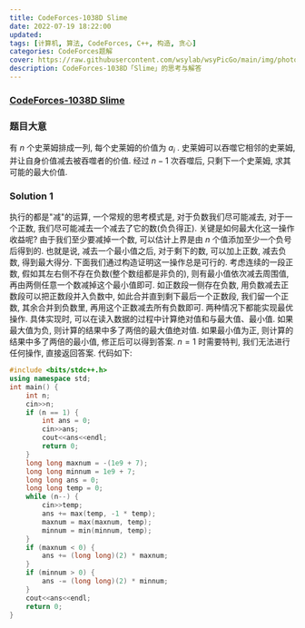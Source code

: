 ```yaml
---
title: CodeForces-1038D Slime 
date: 2022-07-19 18:22:00
updated:
tags: [计算机, 算法, CodeForces, C++, 构造, 贪心]
categories: CodeForces题解
cover: https://raw.githubusercontent.com/wsylab/wsyPicGo/main/img/photo-1602429438429-3def765b84d4
description: CodeForces-1038D「Slime」的思考与解答
---
```

### [CodeForces-1038D Slime](https://codeforces.com/contest/1038/problem/D)
### 题目大意
有 $n$ 个史莱姆排成一列, 每个史莱姆的价值为 $a_i$ . 史莱姆可以吞噬它相邻的史莱姆, 并让自身价值减去被吞噬者的价值. 经过 $n - 1$ 次吞噬后, 只剩下一个史莱姆, 求其可能的最大价值. 
### Solution 1
执行的都是"减"的运算, 一个常规的思考模式是, 对于负数我们尽可能减去, 对于一个正数, 我们尽可能减去一个减去了它的数(负负得正). 关键是如何最大化这一操作收益呢? 由于我们至少要减掉一个数, 可以估计上界是由 $n$ 个值添加至少一个负号后得到的. 也就是说, 减去一个最小值之后, 对于剩下的数, 可以加上正数, 减去负数, 得到最大得分. 下面我们通过构造证明这一操作总是可行的.
考虑连续的一段正数, 假如其左右侧不存在负数(整个数组都是非负的), 则有最小值依次减去周围值, 再由两侧任意一个数减掉这个最小值即可. 如正数段一侧存在负数, 用负数减去正数段可以把正数段并入负数中, 如此合并直到剩下最后一个正数段, 我们留一个正数, 其余合并到负数里, 再用这个正数减去所有负数即可. 两种情况下都能实现最优操作.
具体实现时, 可以在读入数据的过程中计算绝对值和与最大值、最小值. 如果最大值为负, 则计算的结果中多了两倍的最大值绝对值. 如果最小值为正, 则计算的结果中多了两倍的最小值, 修正后可以得到答案.
$n = 1$ 时需要特判, 我们无法进行任何操作, 直接返回答案.
代码如下:
```C++
#include <bits/stdc++.h>
using namespace std;
int main() {
    int n;
    cin>>n;
    if (n == 1) {
        int ans = 0;
        cin>>ans;
        cout<<ans<<endl;
        return 0;
    }
    long long maxnum = -(1e9 + 7);
    long long minnum = 1e9 + 7;
    long long ans = 0;
    long long temp = 0;
    while (n--) {
        cin>>temp;
        ans += max(temp, -1 * temp);
        maxnum = max(maxnum, temp);
        minnum = min(minnum, temp);
    }
    if (maxnum < 0) {
        ans += (long long)(2) * maxnum;
    }
    if (minnum > 0) {
        ans -= (long long)(2) * minnum;
    }
    cout<<ans<<endl;
    return 0;
}
```